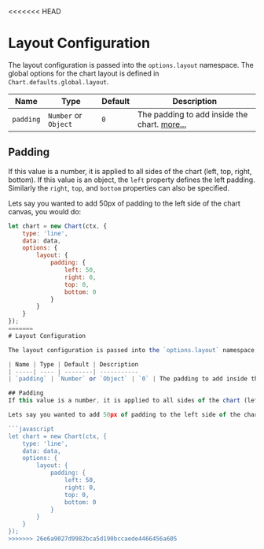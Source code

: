 <<<<<<< HEAD
# Layout Configuration

The layout configuration is passed into the `options.layout` namespace. The global options for the chart layout is defined in `Chart.defaults.global.layout`.

| Name | Type | Default | Description
| -----| ---- | --------| -----------
| `padding` | `Number` or `Object` | `0` | The padding to add inside the chart. [more...](#padding)

## Padding
If this value is a number, it is applied to all sides of the chart (left, top, right, bottom). If this value is an object, the `left` property defines the left padding. Similarly the `right`, `top`, and `bottom` properties can also be specified.

Lets say you wanted to add 50px of padding to the left side of the chart canvas, you would do:

```javascript
let chart = new Chart(ctx, {
    type: 'line',
    data: data,
    options: {
        layout: {
            padding: {
                left: 50,
                right: 0,
                top: 0,
                bottom: 0
            }
        }
    }
});
=======
# Layout Configuration

The layout configuration is passed into the `options.layout` namespace. The global options for the chart layout is defined in `Chart.defaults.global.layout`.

| Name | Type | Default | Description
| -----| ---- | --------| -----------
| `padding` | `Number` or `Object` | `0` | The padding to add inside the chart. [more...](#padding)

## Padding
If this value is a number, it is applied to all sides of the chart (left, top, right, bottom). If this value is an object, the `left` property defines the left padding. Similarly the `right`, `top`, and `bottom` properties can also be specified.

Lets say you wanted to add 50px of padding to the left side of the chart canvas, you would do:

```javascript
let chart = new Chart(ctx, {
    type: 'line',
    data: data,
    options: {
        layout: {
            padding: {
                left: 50,
                right: 0,
                top: 0,
                bottom: 0
            }
        }
    }
});
>>>>>>> 26e6a9027d9982bca5d190bccaede4466456a605
```